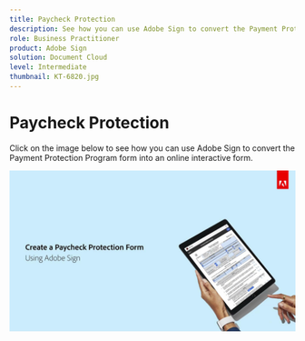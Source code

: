 ```yaml
---
title: Paycheck Protection
description: See how you can use Adobe Sign to convert the Payment Protection Program form into an online interactive form
role: Business Practitioner
product: Adobe Sign
solution: Document Cloud
level: Intermediate
thumbnail: KT-6820.jpg
---
```


# Paycheck Protection

Click on the image below to see how you can use Adobe Sign to convert the Payment Protection Program form into an online interactive form.

[![Payment Capture Interactive Walkthrough](../assets/Paycheck.jpg)](https://acrobatusers.com/paycheck-protection-program-resource-hub/walkthrough/)